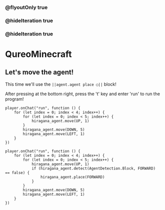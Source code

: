 ### @flyoutOnly true
### @hideIteration true
### @hideIteration true
# QureoMinecraft

## Let's move the agent!

This time we'll use the ``||agent.agent place ◯||`` block!

After pressing [](https://raw.githubusercontent.com/camp-minecraft/TechkidsCampTutorial/master/images/playbutton.png) at the bottom right, press the 't' key and enter 'run' to run the program!
```template
player.onChat("run", function () {
    for (let index = 0; index < 4; index++) {
        for (let index = 0; index < 5; index++) {
            hiragana_agent.move(UP, 1)
        }
        hiragana_agent.move(DOWN, 5)
        hiragana_agent.move(LEFT, 1)
    }
})
```
```ghost
player.onChat("run", function () {
    for (let index = 0; index < 4; index++) {
        for (let index = 0; index < 5; index++) {
            hiragana_agent.move(UP, 1)
            if (hiragana_agent.detect(AgentDetection.Block, FORWARD) == false) {
                hiragana_agent.place(FORWARD)
            }
        }
        hiragana_agent.move(DOWN, 5)
        hiragana_agent.move(LEFT, 1)
    }
})
```